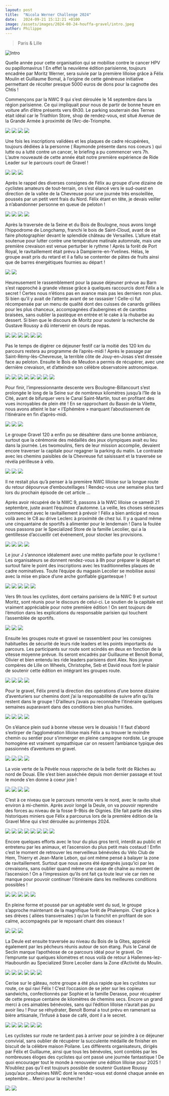 ```yaml
---
layout: post
title:  "Nicola Werner Challenge 2024"
date:   2024-09-21 15:12:21 +0100
image: /assets/images/2024-08-24-houffa-gravel/intro.jpeg
author: Philippe
---
```


> Paris & Lille

![Intro ](/assets/images/nwc-2024/intro.jpeg)

Quelle année pour cette organisation qui se mobilise contre le cancer HPV ou papillomavirus ! En effet la neuvième édition parisienne, toujours encadrée par Moritz Werner, sera suivie par la première lilloise grâce à Félix Moulin et Guillaume Bomal, à l’origine de cette généreuse initiative permettant de récolter presque 5000 euros de dons pour la cagnotte des Chtis ! 

Commençons par la NWC 9 qui s’est déroulée le 14 septembre dans la région parisienne. Ce qui impliquait pour nous de partir de bonne heure en voiture afin d’être présents vers 6h30. Le parking souterrain des Ternes était idéal car le Triathlon Store, shop de rendez-vous, est situé Avenue de la Grande Armée à proximité de l’Arc-de-Triomphe. 

<div class="gallery-box">
  <div class="gallery">
    <img src="/assets/images/nwc-2024/parking.jpeg">
    <img src="/assets/images/nwc-2024/champs1.jpeg">
    <img src="/assets/images/nwc-2024/champs2.jpeg">
    <img src="/assets/images/nwc-2024/champs4.jpeg">
  </div>
</div>

Une fois les inscriptions validées et les plaques de cadre récupérées, toujours dédiées à la personne ( Raymonde présente dans nos coeurs ) qui lutte ou a lutté contre un cancer, le briefing a pu commencer vers 7h. L’autre nouveauté de cette année était notre première expérience de Ride Leader sur le parcours court de Gravel ! 

<div class="gallery-box">
  <div class="gallery">
    <img src="/assets/images/nwc-2024/briefing1.jpeg">
    <img src="/assets/images/nwc-2024/briefing2.jpeg">
    <img src="/assets/images/nwc-2024/briefing4.jpeg">
  </div>
</div>

Après le rappel des diverses consignes de Félix au groupe d’une dizaine de cyclistes amateurs de tout-terrain, on s’est élancé vers le sud-ouest en direction de la vallée de la Chevreuse pour une journée très ensoleillée, poussés par un petit vent frais du Nord. Félix étant en tête, je devais veiller à n’abandonner personne en queue de peloton !

<div class="gallery-box">
  <div class="gallery">
    <img src="/assets/images/nwc-2024/debut.jpeg">
    <img src="/assets/images/nwc-2024/debut2.jpeg">
    <img src="/assets/images/nwc-2024/debutbis2.jpeg">
    <img src="/assets/images/nwc-2024/debut3.jpeg">
  </div>
</div>

Après la traversée de la Seine et du Bois de Boulogne, nous avons longé l’hippodrome de Longchamp, franchi le bois de Saint-Cloud, avant de se faire photographier devant le splendide château de Versailles. L’allure était soutenue pour lutter contre une température matinale automnale, mais une première crevaison est venue perturber le rythme ! Après la forêt de Port Royal, le ravitaillement était prévu à Dampierre-en-Yvelines. Hélas, le groupe avait pris du retard et il a fallu se contenter de pâtes de fruits ainsi que de barres énergétiques fournies au départ !

<div class="gallery-box">
  <div class="gallery">
    <img src="/assets/images/nwc-2024/suite1.jpeg">
    <img src="/assets/images/nwc-2024/suite2.jpeg">
  </div>
</div>

Heureusement le rassemblement pour la pause déjeuner prévue au Barn s’est rapproché à grande vitesse grâce à quelques raccourcis dont Félix a le secret ! Certes nous n’étions pas en avance mais pas les derniers non plus. Si bien qu’il y avait de l’attente avant de se rassasier ! Celle-ci fut récompensée par un menu de qualité dont des cuisses de canards grillées pour les plus chanceux, accompagnées d’aubergines et de carottes braisées, sans oublier la pastèque en entrée et le cake à la rhubarbe au dessert. Si bien que le discours de Moritz pour soutenir la recherche de Gustave Roussy a dû intervenir en cours de repas. 

<div class="gallery-box">
  <div class="gallery">
    <img src="/assets/images/nwc-2024/barn1.jpeg">
    <img src="/assets/images/nwc-2024/barn2.jpeg">
    <img src="/assets/images/nwc-2024/barn5.jpeg">
    <img src="/assets/images/nwc-2024/barn3.jpeg">
    <img src="/assets/images/nwc-2024/barn4.jpeg">
    <img src="/assets/images/nwc-2024/barn6.jpeg">
  </div>
</div>

Pas le temps de digérer ce déjeuner festif car la moitié des 120 km du parcours restera au programme de l’après-midi ! Après le passage par Saint-Rémy-lès-Chevreuse, la terrible côte de Jouy-en-Josas s’est dressée face au peloton. Ensuite le Bois de Meudon a permis de récupérer, avec une dernière crevaison,  et d’atteindre son célèbre observatoire astronomique.

<div class="gallery-box">
  <div class="gallery">
    <img src="/assets/images/nwc-2024/apres1.jpeg">
    <img src="/assets/images/nwc-2024/apres2.jpeg">
    <img src="/assets/images/nwc-2024/apres3.jpeg">
    <img src="/assets/images/nwc-2024/apres4.jpeg">
    <img src="/assets/images/nwc-2024/apres5.jpeg">
    <img src="/assets/images/nwc-2024/apres7.jpeg">
    <img src="/assets/images/nwc-2024/apres6.jpeg">
    <img src="/assets/images/nwc-2024/apres8.jpeg">
  </div>
</div>

Pour finir, l’impressionnante descente vers Boulogne-Billancourt s’est prolongée le long de la Seine sur de nombreux kilomètres jusqu’à l’île de la Cité, avant de bifurquer vers le Canal Saint-Martin, tout en profitant des vues incroyables de plein été ! En se rapprochant du Bassin de la Vilette, nous avons atteint le bar « l’Ephémère » marquant l’aboutissement de l’itinéraire en fin d’après-midi. 

<div class="gallery-box">
  <div class="gallery">
    <img src="/assets/images/nwc-2024/descente1.jpeg">
    <img src="/assets/images/nwc-2024/descente2.jpeg">
    <img src="/assets/images/nwc-2024/descente3.jpeg">
  </div>
</div>

Le groupe Gravel 120 a enfin pu se désaltérer dans une bonne ambiance, surtout que la cérémonie des médaillés des jeux olympiques avait eu lieu dans la journée. Les twomoulins, fiers de leur mission accomplie, devaient encore traverser la capitale pour regagner la parking du matin. Le contraste avec les chemins paisibles de la Chevreuse fut saisissant et la traversée se révéla périlleuse à vélo. 

<div class="gallery-box">
  <div class="gallery">
    <img src="/assets/images/nwc-2024/ephemere1.jpeg">
    <img src="/assets/images/nwc-2024/ephemere2.jpeg">
    <img src="/assets/images/nwc-2024/ephemere3.jpeg">
  </div>
</div>

<center><div class="strava-embed-placeholder" data-embed-type="activity" data-embed-id="12413417516" data-style="standard"></div><script src="https://strava-embeds.com/embed.js"></script></center>

Il ne restait plus qu’à penser à la première NWC lilloise sur la longue route du retour dépourvue d’embouteillages ! Rendez-vous une semaine plus tard lors du prochain épisode de cet article ...

Après avoir récupéré de la NWC 9, passons à la NWC lilloise ce samedi 21 septembre, juste avant l’équinoxe d’automne. La veille, les choses sérieuses commencent avec le ravitaillement à prévoir ! Félix a bien anticipé et nous voilà avec le C8 au drive Leclerc à proximité de chez lui. Il y a quand même une cinquantaine de sportifs à alimenter pour le lendemain ! Dans la foulée nous passons par le Specialized Store de la famille Lecolier, qui a la gentillesse d’accueillir cet événement, pour stocker les provisions.

<div class="gallery-box">
  <div class="gallery">
    <img src="/assets/images/nwc-2024/C8.jpeg">
    <img src="/assets/images/nwc-2024/magasin.jpeg">
    <img src="/assets/images/nwc-2024/porte.jpeg">
    <img src="/assets/images/nwc-2024/magasin2.jpeg">
  </div>
</div>

Le jour J s’annonce idéalement avec une météo parfaite pour le cyclisme ! Les organisateurs se donnent rendez-vous à 8h pour préparer le départ et surtout faire le point des inscriptions avec les traditionnelles plaques de cadre nominatives. Toute l’équipe du magasin Lecolier se mobilise aussi avec la mise en place d’une arche gonflable gigantesque ! 


<div class="gallery-box">
  <div class="gallery">
    <img src="/assets/images/nwc-2024/arche.jpeg">
    <img src="/assets/images/nwc-2024/stylos.jpeg">
    <img src="/assets/images/nwc-2024/bidons.jpeg">
    <img src="/assets/images/nwc-2024/inscriptions.jpeg">
    <img src="/assets/images/nwc-2024/plaque.jpeg">
  </div>
</div>


Vers 9h tous les cyclistes, dont certains parisiens de la NWC 9 et surtout Moritz, sont réunis pour le discours de celui-ci. Le soutien de la capitale est vraiment appréciable pour notre première édition ! On sent toujours de l’émotion dans les explications du responsable parisien qui touchent l’assemblée de sportifs.

<div class="gallery-box">
  <div class="gallery">
    <img src="/assets/images/nwc-2024/soleil.jpeg">
    <img src="/assets/images/nwc-2024/discours2.jpeg">
    <img src="/assets/images/nwc-2024/twomoulins.jpeg">
  </div>
</div>

Ensuite les groupes route et gravel se rassemblent pour les consignes habituelles de sécurité de leurs ride leaders et les points importants du parcours. Les participants sur route sont scindés en deux en fonction de la vitesse moyenne prévue. Ils seront encadrés par Guillaume et Benoît Bomal, Olivier et bien entendu les ride leaders parisiens dont Alex. Nos joyeux compères de Lille on Wheels, Christophe, Seb et David nous font le plaisir de soutenir cette édition en intégrant les groupes route.

<div class="gallery-box">
  <div class="gallery">
    <img src="/assets/images/nwc-2024/LoW.jpeg">
    <img src="/assets/images/nwc-2024/rideleader.jpeg">
    <img src="/assets/images/nwc-2024/bomal.jpeg">
    <img src="/assets/images/nwc-2024/felix.jpeg">
  </div>
</div>


Pour le gravel, Félix prend la direction des opérations d’une bonne dizaine d’aventuriers sur chemins dont j’ai la responsabilité de suivre afin qu’ils restent dans le groupe ! D’ailleurs j’avais pu reconnaître l’itinéraire quelques semaines auparavant dans des conditions bien plus humides. 

<div class="gallery-box">
  <div class="gallery">
    <img src="/assets/images/nwc-2024/train2.jpeg">
    <img src="/assets/images/nwc-2024/extirper1.jpeg">
    <img src="/assets/images/nwc-2024/extirper2.jpeg">
    <img src="/assets/images/nwc-2024/extirper3.jpeg">
  </div>
</div>


On s’élance plein sud à bonne vitesse vers le douaisis ! Il faut d’abord s’extirper de l’agglomération lilloise mais Félix a su trouver le moindre chemin ou sentier pour s’immerger en pleine  campagne nordiste. Le groupe homogène est vraiment sympathique car on ressent l’ambiance typique des passionnés d’aventures en gravel. 

<div class="gallery-box">
  <div class="gallery">
    <img src="/assets/images/nwc-2024/verte1.jpeg">
    <img src="/assets/images/nwc-2024/pave.jpeg">
    <img src="/assets/images/nwc-2024/verte2.jpeg">
    <img src="/assets/images/nwc-2024/verte3.jpeg">
  </div>
</div>


La voie verte de la Pévèle nous rapproche de la belle forêt de Râches au nord de Douai. Elle s’est bien asséchée depuis mon dernier passage et tout le monde s’en donne à coeur joie !

<div class="gallery-box">
  <div class="gallery">
    <img src="/assets/images/nwc-2024/rache1.jpeg">
    <img src="/assets/images/nwc-2024/rache2.jpeg">
    <img src="/assets/images/nwc-2024/rache3.jpeg">
    <img src="/assets/images/nwc-2024/rache4.jpeg">
  </div>
</div>


C’est à ce niveau que le parcours remonte vers le nord, avec le ravito situé environ à mi-chemin. Après avoir longé la Deule, on va pouvoir reprendre des forces au niveau de la fosse 9-9bis de Oignies. Elle fait partie des sites historiques miniers que Félix a parcourus lors de la première édition de la Gravel Mine qui s’est déroulée au printemps 2024.

<div class="gallery-box">
  <div class="gallery">
    <img src="/assets/images/nwc-2024/eglise.jpeg">
    <img src="/assets/images/nwc-2024/usines.jpeg">
    <img src="/assets/images/nwc-2024/deule.jpeg">
    <img src="/assets/images/nwc-2024/grosterril.jpeg">
    <img src="/assets/images/nwc-2024/terril1.jpeg">
    <img src="/assets/images/nwc-2024/terril2.jpeg">
    <img src="/assets/images/nwc-2024/terril3.jpeg">
    <img src="/assets/images/nwc-2024/fosse.jpeg">
  </div>
</div>

Encore quelques efforts avec le tour du plus gros terril, interdit au public et entretenu par les animaux, et l’ascension du plus petit mais costaud ! Enfin c’est le moment de retrouver les merveilleux bénévoles du Vélo Club de Hem, Thierry et Jean-Marie Lebon, qui ont même pensé à balayer la zone de ravitaillement. Surtout que nous avons été épargnés jusqu’ici par les crevaisons, sans oublier quand même une casse de chaîne au moment de l’ascension ! On a l’impression qu’ils ont fait ça toute leur vie car rien ne manque pour pouvoir continuer l’itinéraire dans les meilleures conditions possibles !

<div class="gallery-box">
  <div class="gallery">
    <img src="/assets/images/nwc-2024/puits.jpeg">
    <img src="/assets/images/nwc-2024/benevoles1.jpeg">
    <img src="/assets/images/nwc-2024/benevoles2.jpeg">
    <img src="/assets/images/nwc-2024/grouperoute.jpeg">
    <img src="/assets/images/nwc-2024/moipuits.jpeg">
  </div>
</div>


En pleine forme et poussé par un agréable vent du sud, le groupe s’approche maintenant de la magnifique forêt de Phalempin. C’est grâce à ses drèves ( allées transversales ) qu’on la franchit en profitant de son calme, accompagnés par le reposant chant des oiseaux !

<div class="gallery-box">
  <div class="gallery">
    <img src="/assets/images/nwc-2024/dreve1.jpeg">
    <img src="/assets/images/nwc-2024/dreve2.jpeg">
    <img src="/assets/images/nwc-2024/gondecourt.jpeg">
  </div>
</div>


La Deule est ensuite traversée au niveau du Bois de la Gîtes, apprécié également par les pêcheurs réunis autour de son étang. Puis le Canal de Seclin marque l’apothéose de ce parcours idéal pour le gravel. On l’emprunte sur quelques kilomètres et nous voilà de retour à Hallennes-lez-Haubourdin au Specialized Store Lecolier dans la Zone d’Activité du Moulin.

<div class="gallery-box">
  <div class="gallery">
    <img src="/assets/images/nwc-2024/moichemin.jpeg">
    <img src="/assets/images/nwc-2024/canal1.jpeg">
    <img src="/assets/images/nwc-2024/canal2.jpeg">
    <img src="/assets/images/nwc-2024/canal3.jpeg">
    <img src="/assets/images/nwc-2024/canal4.jpeg">
    <img src="/assets/images/nwc-2024/canal5.jpeg">
  </div>
</div>


Cerise sur le gâteau, notre groupe a été plus rapide que les cyclistes sur route, ce qui ravi Félix ! C’est l’occasion de se jeter sur les copieux sandwichs, confectionnés par Sophie et la famille Derasse, pour récupérer de cette presque centaine de kilomètres de chemins secs. Encore un grand merci à ces aimables bénévoles, sans qui l’édition lilloise n’aurait pas pu avoir lieu ! Pour se réhydrater, Benoît Bomal a tout prévu en ramenant sa bière artisanale, l’Infusé à base de café, dont il a le secret.

<div class="gallery-box">
  <div class="gallery">
    <img src="/assets/images/nwc-2024/arriveeroute.jpeg">
    <img src="/assets/images/nwc-2024/derasse.jpeg">
    <img src="/assets/images/nwc-2024/sandwichs.jpeg">
    <img src="/assets/images/nwc-2024/groupegravel.jpeg">
    <img src="/assets/images/nwc-2024/rideleaderparisiens.jpeg">
    <img src="/assets/images/nwc-2024/moritzfelixsophie.jpeg">
  </div>
</div>


Les cyclistes sur route ne tardent pas à arriver pour se joindre  à ce déjeuner convivial, sans oublier de récupérer la succulente médaille de finisher en biscuit de la célèbre maison Poilane. Les différents organisateurs, dirigés par Félix et Guillaume, ainsi que tous les bénévoles, sont comblés par les nombreuses éloges des cyclistes qui ont passé une journée fantastique ! De quoi encourager tout le monde à renouveler une édition lilloise pour 2025 ! N’oubliez pas qu’il est toujours possible de soutenir Gustave Roussy jusqu’aux prochaines NWC dont le rendez-vous est donné chaque année en septembre... Merci pour la recherche !

<div class="gallery-box">
  <div class="gallery">
    <img src="/assets/images/nwc-2024/crux.jpeg">
    <img src="/assets/images/nwc-2024/epic.jpeg">
  </div>
</div>

<center><div class="strava-embed-placeholder" data-embed-type="activity" data-embed-id="12467098755" data-style="standard"></div><script src="https://strava-embeds.com/embed.js"></script></center>


 
